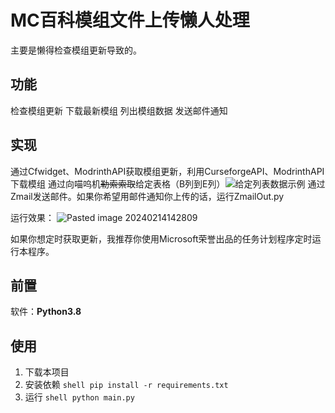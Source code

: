 # MC百科模组文件上传懒人处理
主要是懒得检查模组更新导致的。
## 功能
检查模组更新
下载最新模组
列出模组数据
发送邮件通知
## 实现
通过Cfwidget、ModrinthAPI获取模组更新，利用CurseforgeAPI、ModrinthAPI下载模组
通过向喵呜机~~勒索索取~~给定表格（B列到E列）![给定列表数据示例](https://github.com/IBeiKui/MCMOD-mod-updater/assets/50074117/0a1f0fb3-12ae-4f92-b429-7d1b5c61e7df)
通过Zmail发送邮件。如果你希望用邮件通知你上传的话，运行ZmailOut.py

运行效果：
![Pasted image 20240214142809](https://github.com/IBeiKui/MCMOD-mod-updater/assets/50074117/116e2e48-403b-40d8-90ea-822ebcc99665)

如果你想定时获取更新，我推荐你使用Microsoft荣誉出品的任务计划程序定时运行本程序。
## 前置
软件：**Python3.8**

## 使用
1. 下载本项目
2. 安装依赖
```shell pip install -r requirements.txt```
3. 运行
```shell python main.py```
